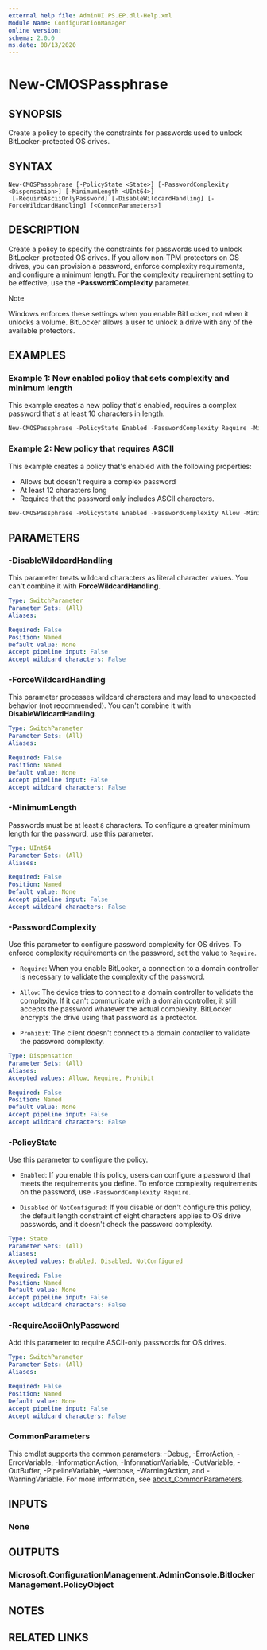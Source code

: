 ```yaml
---
external help file: AdminUI.PS.EP.dll-Help.xml
Module Name: ConfigurationManager
online version:
schema: 2.0.0
ms.date: 08/13/2020
---
```


# New-CMOSPassphrase

## SYNOPSIS

Create a policy to specify the constraints for passwords used to unlock BitLocker-protected OS drives.

## SYNTAX

```
New-CMOSPassphrase [-PolicyState <State>] [-PasswordComplexity <Dispensation>] [-MinimumLength <UInt64>]
 [-RequireAsciiOnlyPassword] [-DisableWildcardHandling] [-ForceWildcardHandling] [<CommonParameters>]
```

## DESCRIPTION

Create a policy to specify the constraints for passwords used to unlock BitLocker-protected OS drives. If you allow non-TPM protectors on OS drives, you can provision a password, enforce complexity requirements, and configure a minimum length. For the complexity requirement setting to be effective, use the **-PasswordComplexity** parameter.

> [!NOTE]
> Windows enforces these settings when you enable BitLocker, not when it unlocks a volume. BitLocker allows a user to unlock a drive with any of the available protectors.​

## EXAMPLES

### Example 1: New enabled policy that sets complexity and minimum length​

This example creates a new policy that's enabled, requires a complex password that's at least 10 characters in length.

```powershell
New-CMOSPassphrase -PolicyState Enabled -PasswordComplexity Require -MinimumLength 10​
```

### Example 2: New policy that requires ASCII

This example creates a policy that's enabled with the following properties:

- Allows but doesn't require a complex password
- At least 12 characters long
- Requires that the password only includes ASCII characters.

```powershell
New-CMOSPassphrase -PolicyState Enabled -PasswordComplexity Allow -MinimumLength 12 -RequireAsciiOnlyPassword​
```

## PARAMETERS

### -DisableWildcardHandling

This parameter treats wildcard characters as literal character values. You can't combine it with **ForceWildcardHandling**.

```yaml
Type: SwitchParameter
Parameter Sets: (All)
Aliases:

Required: False
Position: Named
Default value: None
Accept pipeline input: False
Accept wildcard characters: False
```

### -ForceWildcardHandling

This parameter processes wildcard characters and may lead to unexpected behavior (not recommended). You can't combine it with **DisableWildcardHandling**.

```yaml
Type: SwitchParameter
Parameter Sets: (All)
Aliases:

Required: False
Position: Named
Default value: None
Accept pipeline input: False
Accept wildcard characters: False
```

### -MinimumLength

Passwords must be at least `8` characters. To configure a greater minimum length for the password, use this parameter.​

```yaml
Type: UInt64
Parameter Sets: (All)
Aliases:

Required: False
Position: Named
Default value: None
Accept pipeline input: False
Accept wildcard characters: False
```

### -PasswordComplexity

Use this parameter to configure password complexity for OS drives. To enforce complexity requirements on the password, set the value to `Require`.

- `Require`: When you enable BitLocker, a connection to a domain controller is necessary to validate the complexity of the password.

- `Allow`: The device tries to connect to a domain controller to validate the complexity. If it can't communicate with a domain controller, it still accepts the password whatever the actual complexity. BitLocker encrypts the drive using that password as a protector.

- `Prohibit`: The client doesn't connect to a domain controller to validate the password complexity.​

```yaml
Type: Dispensation
Parameter Sets: (All)
Aliases:
Accepted values: Allow, Require, Prohibit

Required: False
Position: Named
Default value: None
Accept pipeline input: False
Accept wildcard characters: False
```

### -PolicyState

Use this parameter to configure the policy.

- `Enabled`: If you enable this policy, users can configure a password that meets the requirements you define. To enforce complexity requirements on the password, use `-PasswordComplexity Require`.​

- `Disabled` or `NotConfigured`: If you disable or don't configure this policy, the default length constraint of eight characters applies to OS drive passwords, and it doesn't check the password complexity.​

```yaml
Type: State
Parameter Sets: (All)
Aliases:
Accepted values: Enabled, Disabled, NotConfigured

Required: False
Position: Named
Default value: None
Accept pipeline input: False
Accept wildcard characters: False
```

### -RequireAsciiOnlyPassword

Add this parameter to require ASCII-only passwords for OS drives.

```yaml
Type: SwitchParameter
Parameter Sets: (All)
Aliases:

Required: False
Position: Named
Default value: None
Accept pipeline input: False
Accept wildcard characters: False
```

### CommonParameters

This cmdlet supports the common parameters: -Debug, -ErrorAction, -ErrorVariable, -InformationAction, -InformationVariable, -OutVariable, -OutBuffer, -PipelineVariable, -Verbose, -WarningAction, and -WarningVariable. For more information, see [about_CommonParameters](http://go.microsoft.com/fwlink/?LinkID=113216).

## INPUTS

### None

## OUTPUTS

### Microsoft.ConfigurationManagement.AdminConsole.BitlockerManagement.PolicyObject

## NOTES

## RELATED LINKS
